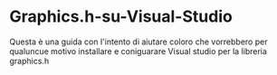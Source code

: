 # Graphics.h-su-Visual-Studio
Questa è una guida con l'intento di aiutare coloro che vorrebbero per qualuncue motivo installare e coniguarare Visual studio per la libreria graphics.h
